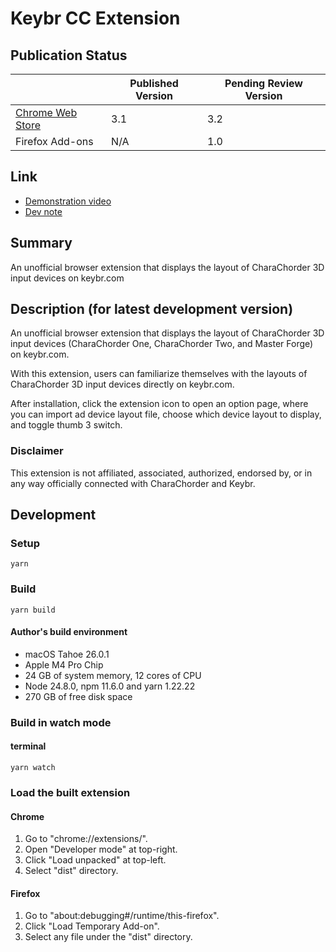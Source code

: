 # Keybr CC Extension

## Publication Status

|                                                                                                                  | Published Version | Pending Review Version |
| ---------------------------------------------------------------------------------------------------------------- | ----------------- | ---------------------- |
| [Chrome Web Store](https://chromewebstore.google.com/detail/keybr-cc-extension/fdofhfbipdhkkhhdjlfjnjfnkibpbdpg) | 3.1               | 3.2                    |
| Firefox Add-ons                                                                                                  | N/A               | 1.0                    |

## Link

- [Demonstration video](https://youtu.be/IQWf4IuekFQ?si=q_DkxyKOvMsdcqV3)
- [Dev note](https://andy23512.github.io/blog/2025/10/19/keybr-cc-extension-an-unofficial-browser-extension-that-displays-the-layout-of-charachorder-3d-input-devices-on-keybr/)

## Summary

An unofficial browser extension that displays the layout of CharaChorder 3D input devices on keybr.com

## Description (for latest development version)

An unofficial browser extension that displays the layout of CharaChorder 3D input devices (CharaChorder One, CharaChorder Two, and Master Forge) on keybr.com.

With this extension, users can familiarize themselves with the layouts of CharaChorder 3D input devices directly on keybr.com.

After installation, click the extension icon to open an option page, where you can import ad device layout file, choose which device layout to display, and toggle thumb 3 switch.

### Disclaimer

This extension is not affiliated, associated, authorized, endorsed by, or in any way officially connected with CharaChorder and Keybr.

## Development

### Setup

```
yarn
```

### Build

```
yarn build
```

#### Author's build environment

- macOS Tahoe 26.0.1
- Apple M4 Pro Chip
- 24 GB of system memory, 12 cores of CPU
- Node 24.8.0, npm 11.6.0 and yarn 1.22.22
- 270 GB of free disk space

### Build in watch mode

#### terminal

```
yarn watch
```

### Load the built extension

#### Chrome

1. Go to "chrome://extensions/".
2. Open "Developer mode" at top-right.
3. Click "Load unpacked" at top-left.
4. Select "dist" directory.

#### Firefox

1. Go to "about:debugging#/runtime/this-firefox".
2. Click "Load Temporary Add-on".
3. Select any file under the "dist" directory.
